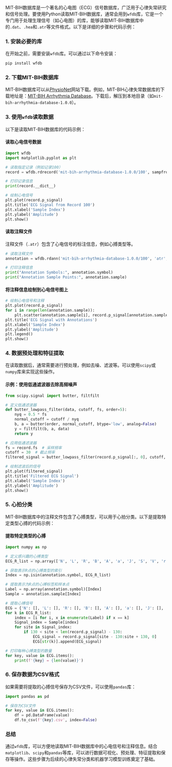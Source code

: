 MIT-BIH数据库是一个著名的心电图（ECG）信号数据库，广泛用于心律失常研究和信号处理。要使用Python读取MIT-BIH数据库，通常会用到`wfdb`库，它是一个专门用于处理生理信号（如心电图）的库，能够读取MIT-BIH数据库中的`.dat`、`.hea`和`.atr`等文件格式。以下是详细的步骤和代码示例：

### 1. 安装必要的库
在开始之前，需要安装`wfdb`库。可以通过以下命令安装：
```bash
pip install wfdb
```

### 2. 下载MIT-BIH数据库
MIT-BIH数据库可以从[PhysioNet](https://physionet.org/)网站下载。例如，MIT-BIH心律失常数据库的下载地址是：[MIT-BIH Arrhythmia Database](https://physionet.org/content/mitdb/1.0.0/)。下载后，解压到本地目录（如`mit-bih-arrhythmia-database-1.0.0`）。

### 3. 使用`wfdb`读取数据
以下是读取MIT-BIH数据库的代码示例：

#### 读取心电信号数据
```python
import wfdb
import matplotlib.pyplot as plt

# 读取指定记录（例如记录100）
record = wfdb.rdrecord('mit-bih-arrhythmia-database-1.0.0/100', sampfrom=0, sampto=10000, channels=[0])

# 打印记录信息
print(record.__dict__)

# 绘制心电信号
plt.plot(record.p_signal)
plt.title('ECG Signal from Record 100')
plt.xlabel('Sample Index')
plt.ylabel('Amplitude')
plt.show()
```

#### 读取注释文件
注释文件（`.atr`）包含了心电信号的标注信息，例如心搏类型等。
```python
# 读取注释文件
annotation = wfdb.rdann('mit-bih-arrhythmia-database-1.0.0/100', 'atr', sampfrom=0, sampto=10000)

# 打印注释信息
print("Annotation Symbols:", annotation.symbol)
print("Annotation Sample Points:", annotation.sample)
```

#### 将注释信息绘制到心电信号图上
```python
# 绘制心电信号和注释
plt.plot(record.p_signal)
for i in range(len(annotation.sample)):
    plt.scatter(annotation.sample[i], record.p_signal[annotation.sample[i]], color='red', label=annotation.symbol[i])
plt.title('ECG Signal with Annotations')
plt.xlabel('Sample Index')
plt.ylabel('Amplitude')
plt.legend()
plt.show()
```

### 4. 数据预处理和特征提取
在读取数据后，通常需要进行预处理，例如去噪、滤波等。可以使用`scipy`或`numpy`库来实现这些操作。

#### 示例：使用低通滤波器去除高频噪声
```python
from scipy.signal import butter, filtfilt

# 定义低通滤波器
def butter_lowpass_filter(data, cutoff, fs, order=5):
    nyq = 0.5 * fs
    normal_cutoff = cutoff / nyq
    b, a = butter(order, normal_cutoff, btype='low', analog=False)
    y = filtfilt(b, a, data)
    return y

# 应用低通滤波器
fs = record.fs  # 采样频率
cutoff = 30  # 截止频率
filtered_signal = butter_lowpass_filter(record.p_signal[:, 0], cutoff, fs)

# 绘制滤波后的信号
plt.plot(filtered_signal)
plt.title('Filtered ECG Signal')
plt.xlabel('Sample Index')
plt.ylabel('Amplitude')
plt.show()
```

### 5. 心拍分类
MIT-BIH数据库中的注释文件包含了心搏类型，可以用于心拍分类。以下是提取特定类型心搏的代码示例：

#### 提取特定类型的心搏
```python
import numpy as np

# 定义感兴趣的心搏类型
ECG_R_list = np.array(['N', 'L', 'R', 'B', 'A', 'a', 'J', 'S', 'V', 'r', 'F', 'e', 'j', 'n', 'E', '/', 'f', 'Q', '?'])

# 获取表示R点的心搏类型的索引
Index = np.isin(annotation.symbol, ECG_R_list)

# 提取表示为R点的心搏标签和样本点
Label = np.array(annotation.symbol)[Index]
Sample = annotation.sample[Index]

# 提取心搏信号
ECG = {'N': [], 'L': [], 'R': [], 'B': [], 'A': [], 'a': [], 'J': [], 'S': [], 'V': [], 'r': [], 'F': [], 'e': [], 'j': [], 'n': [], 'E': [], '/', 'f': [], 'Q': [], '?': []}
for k in ECG_R_list:
    index = [i for i, x in enumerate(Label) if x == k]
    Signal_index = Sample[index]
    for site in Signal_index:
        if 130 < site < len(record.p_signal) - 130:
            ECG_signal = record.p_signal[site - 130:site + 130, 0]
            ECG[str(k)].append(ECG_signal)

# 打印每种心搏类型的数量
for key, value in ECG.items():
    print(f'{key} = {len(value)}')
```

### 6. 保存数据为CSV格式
如果需要将提取的心搏信号保存为CSV文件，可以使用`pandas`库：
```python
import pandas as pd

# 保存为CSV文件
for key, value in ECG.items():
    df = pd.DataFrame(value)
    df.to_csv(f'{key}.csv', index=False)
```

### 总结
通过`wfdb`库，可以方便地读取MIT-BIH数据库中的心电信号和注释信息。结合`matplotlib`、`scipy`和`pandas`等库，可以进行数据可视化、预处理、特征提取和保存等操作。这些步骤为后续的心律失常分类和机器学习模型训练奠定了基础。